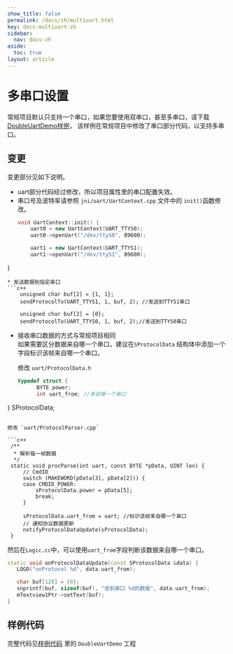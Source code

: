 ```yaml
---
show_title: false
permalink: /docs/zh/multiuart.html
key: docs-multiuart-zh
sidebar:
  nav: docs-zh
aside:
  toc: true
layout: article
---
```

# 多串口设置

常规项目默认只支持一个串口，如果您要使用双串口，甚至多串口，请下载[DoubleUartDemo样例](demo_download.html#demo_download)，
该样例在常规项目中修改了串口部分代码，以支持多串口。
## 变更
变更部分见如下说明。
* uart部分代码经过修改，所以项目属性里的串口配置失效。
* 串口号及波特率请参照 `jni/uart/UartContext.cpp` 文件中的 `init()`函数修改。
  ```c++
  void UartContext::init() {
      uart0 = new UartContext(UART_TTYS0);
      uart0->openUart("/dev/ttyS0", B9600);

      uart1 = new UartContext(UART_TTYS1);
      uart1->openUart("/dev/ttyS1", B9600);
}
```
* 发送数据到指定串口 
```c++
    unsigned char buf[2] = {1, 1};
    sendProtocolTo(UART_TTYS1, 1, buf, 2); //发送到TTYS1串口

    unsigned char buf[2] = {0};
    sendProtocolTo(UART_TTYS0, 1, buf, 2);//发送到TTYS0串口
```

* 接收串口数据的方式与常规项目相同  
  如果需要区分数据来自哪一个串口，建议在`SProtocolData` 结构体中添加一个字段标识该帧来自哪一个串口。
  
  修改 `uart/ProtocolData.h`
  ```c++
  typedef struct {
	    BYTE power;
	    int uart_from; //来自哪一个串口
} SProtocolData;
   ```

  修改 `uart/ProtocolParser.cpp`

  ```c++
    /**
     * 解析每一帧数据
     */
    static void procParse(int uart, const BYTE *pData, UINT len) {
        // CmdID
        switch (MAKEWORD(pData[3], pData[2])) {
        case CMDID_POWER:
            sProtocolData.power = pData[5];
            break;
        }

        sProtocolData.uart_from = uart; //标识该帧来自哪一个串口
        // 通知协议数据更新
        notifyProtocolDataUpdate(sProtocolData);
    }
   ```

   然后在`Logic.cc`中，可以使用`uart_from`字段判断该数据来自哪一个串口。
   
   ```c++  
 static void onProtocolDataUpdate(const SProtocolData &data) {
      LOGD("onProtocol %d", data.uart_from);

      char buf[128] = {0};
      snprintf(buf, sizeof(buf), "收到串口 %d的数据", data.uart_from);
      mTextview1Ptr->setText(buf);
}
  ```
  
## 样例代码
  完整代码见[样例代码](demo_download.html#demo_download) 里的 `DoubleUartDemo` 工程